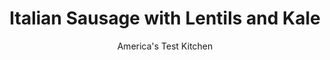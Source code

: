 ---
layout: ../../layouts/MarkdownPostLayout.astro
title: Italian Sausage with Lentils and Kale
author: America's Test Kitchen
pubDate: 2023-03-15
description: "Cooking sausages on top of the lentil mixture infuses this one-skillet meal with rich, meaty flavor."
image_url: https://res.cloudinary.com/hksqkdlah/image/upload/ar_1:1,c_fill,dpr_2.0,f_auto,fl_lossy.progressive.strip_profile,g_faces:auto,q_auto:low,w_344/32827_sfs-italiansausagelentilskale-18
tags: ["Main Courses","Pork","Weeknight"]
calories: 1906
protein: 42
carbohydrates: 37
fats: 
fiber: 12
ingredients: ["2 teaspoons, extra-virgin olive oil","1 1/2 pounds, sweet Italian sausage","2 , shallots, peeled, halved, and sliced thin","3 , garlic cloves, minced","10 ounces, kale, stemmed and chopped","3/4 cup, chicken broth",", Salt and pepper","1 (15-ounce) can, lentils, rinsed","3 tablespoons, plain yogurt","2 tablespoons, whole-grain mustard","1 tablespoon, water"]
serves: 4
time: "30 minutes"
instructions: ["Adjust oven rack to middle position and heat oven to 375 degrees. Heat oil in 12-inch skillet over medium-high heat until just smoking. Add sausage and cook until browned all over, about 5 minutes; transfer to plate.","Reduce heat to medium, add shallots and garlic to now-empty skillet, and cook until vegetables start to brown, about 3 minutes. Add kale, broth, 1/4 teaspoon salt, and 1/4 teaspoon pepper; cover and cook until wilted, about 5 minutes.","Stir in lentils. Arrange browned sausage on top of lentil mixture and transfer skillet to oven. Cook, uncovered, until sausage registers 160 degrees, about 12 minutes. Whisk yogurt, mustard, and water together in bowl; drizzle over top. Serve."]
nutrition: ["1222 mg Potassium","477 mg Phosphorus","204 mg Calcium","7 mg Iron","104 mg Magnesium","1156 mg Sodium","4 mg Zinc","18 g Fat","5 mg Niacin (B3)","8 g Monounsaturated","1 g Polyunsaturated","89 mg Vitamin C","53 mg Cholesterol","6 g Saturated","12 g Fiber","308 µg Folate (food)","6 g Sugars","505 µg Vitamin K","330 g Water","37 g Carbs","308 µg Folate equivalent (total)","42 g Protein","1 mg Vitamin E","1 µg Vitamin B12","358 µg Vitamin A","476 kcal Energy","1906 calories"]
notes: "For a spicier kick, use hot Italian sausage. We prefer curly kale for this recipe, but other varieties will work."
---